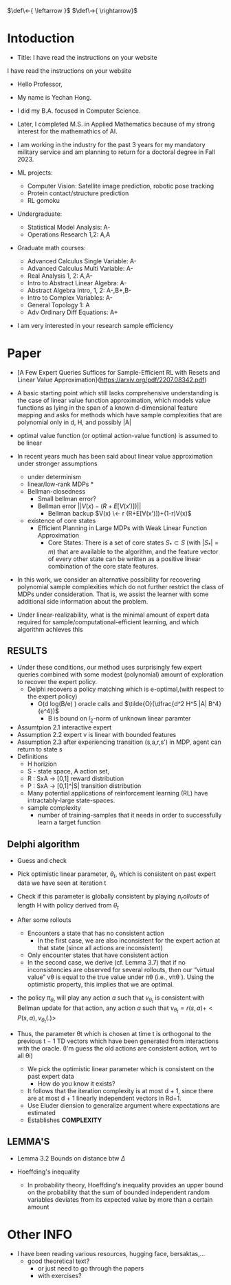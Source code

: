 $\def\<-{ \leftarrow }$
$\def\->{ \rightarrow}$


# Intoduction
* Title: I have read the instructions on your website

I have read the instructions on your website

* Hello Professor,

* My name is Yechan Hong. 
* I did my B.A. focused in Computer Science.
* Later, I completed M.S. in Applied Mathematics because of my strong interest for the mathemathics of AI.
* I am working in the industry for the past 3 years for my mandatory military service and am planning to return for a doctoral degree in Fall 2023.

* ML projects:
  * Computer Vision: Satellite image prediction, robotic pose tracking 
  * Protein contact/structure prediction
  * RL gomoku

* Undergraduate:
  * Statistical Model Analysis: A-
  * Operations Research 1,2: A,A
* Graduate math courses:
  * Advanced Calculus Single Variable: A-
  * Advanced Calculus Multi Variable: A-
  * Real Analysis 1, 2: A,A-
  * Intro to Abstract Linear Algebra: A-
  * Abstract Algebra Intro, 1, 2: A-,B+,B-
  * Intro to Complex Variables: A-
  * General Topology 1: A
  * Adv Ordinary Diff Equations: A+


* I am very interested in your research sample efficiency
# Paper
* [A Few Expert Queries Suffices for Sample-Efficient RL with Resets and Linear Value Approximation}(https://arxiv.org/pdf/2207.08342.pdf)
* A basic starting point which still lacks comprehensive understanding is the case of linear value function approximation, which models value functions as lying in the span of a known d-dimensional feature mapping and asks for methods which have sample complexities that are polynomial only in d, H, and possibly |A|
* optimal value function (or optimal action-value function) is assumed to be linear
* In recent years much has been said about linear value approximation under stronger assumptions
  * under determinism
  * linear/low-rank MDPs
    * 
  * Bellman-closedness
    * Small bellman error?
    * Bellman error $|| V(x) - (R+E[V(x')]) ||$
      * Bellman backup $V(x) \<- r (R+E[V(x')])+(1-r)V(x)$
  * existence of core states
    * Efficient Planning in Large MDPs with Weak Linear Function Approximation
      * Core States: There is a set of core states $S_* \subset S$ (with $|S_*|=m$) that are available to the algorithm, and the feature vector of every other state can be written as a positive linear combination of the core state features.

* In this work, we consider an alternative possibility for recovering polynomial sample complexities which do not further restrict the class of MDPs under consideration. That is, we assist the learner with some additional side information about the problem.
* Under linear-realizability, what is the minimal amount of expert data required for sample/computational-efficient learning, and which algorithm achieves this
  
## RESULTS
* Under these conditions, our method uses surprisingly few expert queries combined with some modest (polynomial) amount of exploration to recover the expert policy.
  * Delphi recovers a policy matching which is e-optimal,(with respect to the expert policy)
    * O(d log(B/e) ) oracle calls and $\tilde{O}(\dfrac{d^2 H^5 |A| B^4} {e^4})$
      * B is bound on $l_2$-norm of unknown linear paramter
* Assumtpion 2.1 interactive expert
* Assumption 2.2 expert v is linear with bounded features
* Assumption 2.3 after experiencing transition (s,a,r,s') in MDP, agent can return to state s
* Definitions
  * H horizion
  * S - state space, A action set, 
  * R : SxA -> [0,1]     reward distribution
  * P : SxA -> [0,1]^|S| transition distribution
  * Many potential applications of reinforcement learning (RL) have intractably-large state-spaces.
  * sample complexity
    * number of training-samples that it needs in order to successfully learn a target function
## Delphi algorithm
* Guess and check
* Pick optimistic linear parameter, $\theta_t$, which is consistent on past expert data we have seen at iteration t
* Check if this parameter is globally consistent by playing $n_rollouts$ of length H with policy derived from $\theta_t$
* After some rollouts
  * Encounters a state that has no consistent action
    * In the first case, we are also inconsistent for the expert action at that state (since all actions are inconsistent)
  * Only encounter states that have consistent action
  *  In the second case, we derive (cf. Lemma 3.7) that if no inconsistencies are observed for several rollouts, then our “virtual value” vθ is equal to the true value under πθ (i.e., vπθ ). Using the optimistic property, this implies that we are optimal.

* the policy $\pi_{\theta_t}$ will play any action $a$ such that $v_{\theta_t}$ is consistent with Bellman update for that action, any action $a$ such that $v_{\theta_t} = r(s,a) + <P(s,a),v_{\theta_t}(.)>$
* Thus, the parameter θt which is chosen at time t is orthogonal to the previous t − 1 TD vectors which have been generated from interactions with the oracle. (I'm guess the old actions are consistent action, wrt to all θi)
  * We pick the optimistic linear parameter which is consistent on the past expert data 
    * How do you know it exists?
  * It follows that the iteration complexity is at most d + 1, since there are at most d + 1 linearly
  independent vectors in Rd+1.
  * Use Eluder diension to generalize argument where expectations are estimated
  * Establishes __COMPLEXITY__
## LEMMA'S
* Lemma 3.2 Bounds on distance btw $\Delta$


* Hoeffding's inequality
  * In probability theory, Hoeffding's inequality provides an upper bound on the probability that the sum of bounded independent random variables deviates from its expected value by more than a certain amount

# Other INFO
* I have been reading various resources, hugging face, bersaktas,...
  * good theoretical text?
    * or just need to go through the papers
    * with exercises?


